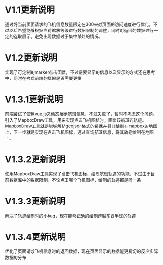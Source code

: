 # V1.1更新说明
通过将当前页面请求的飞机信息数量限定在300来对页面的访问速度进行优化，不过以后希望能够根据当前缩放等级进行数据限制的调整，同时对返回的数据进行一定的选取展示，避免出现数据过于集中某处的情况。

# V1.2更新说明
实现了可定制的marker点击函数，不过需要显示的信息以及显示的方式还在思考中，同时在考虑前端的框架是否需要更换

# V1.3.1更新说明
前端尝试了使用vue.js来动态展示航班信息，不过失败了，暂时不考虑这个问题。  
引入了MapboxDraw工具，用来实现点击飞机图标时，画出该航班的轨迹。  
MapboxDraw工具就是能够解析geojson格式的数据并将其绘制在mapbox的地图上，下一步就是实现在点击飞机图标，通过查询航班信息，将其轨迹绘制在地图上。

# V1.3.2更新说明
使用MapboxDraw工具实现了点击飞机图标，绘制航班轨迹的功能。不过由于目前数据库中的数据限制，不论点击哪个飞机图标，绘制的轨迹都是同一条

# V1.3.3更新说明
解决了轨迹绘制时的小bug，现在能够正确的绘制跨越东西半球的轨迹

# V1.3.4更新说明
优化了页面请求飞机信息时的返回数据，现在页面显示的数据能更真切的反应实际数据的分布